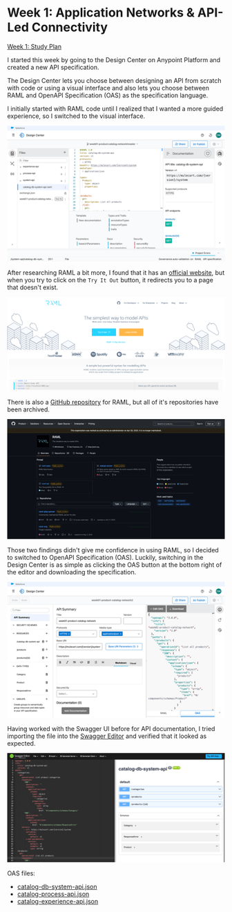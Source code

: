 # Week 1: Application Networks & API-Led Connectivity

[Week 1: Study Plan](/week-01/README.md)

I started this week by going to the Design Center on Anypoint Platform and created a new API specification. 

The Design Center lets you choose between designing an API from scratch with code or using a visual interface and also lets you choose between RAML and OpenAPI Specification (OAS) as the specification language.

I initially started with RAML code until I realized that I wanted a more guided experience, so I switched to the visual interface.

![anypoint designcenter RAML raw](assets/anypoint-designcenter-RAML-raw.png)

After researching RAML a bit more, I found that it has an [official website](https://raml.org/), but when you try to click on the `Try It Out` button, it redirects you to a page that doesn't exist.

![raml.org](assets/raml.org.png)

There is also a [GitHub repository](https://github.com/raml-org) for RAML, but all of it's repositories have been archived.

![github.com raml-org](assets/github.com_raml-org.png)

Those two findings didn't give me confidence in using RAML, so I decided to switched to OpenAPI Specification (OAS). Luckily, switching in the Design Center is as simple as clicking the OAS button at the bottom right of the editor and downloading the specification.

![anypoint designcenter OAS editor](assets/anypoint-designcenter-OAS-editor.png)

Having worked with the Swagger UI before for API documentation, I tried importing the file into the [Swagger Editor](https://editor.swagger.io/) and verified that it looked as expected.

![editor swagger io](assets/editor.swagger.io.png)

OAS files:
- [catalog-db-system-api.json](system-api/catalog-db-system-api.json)
- [catalog-process-api.json](process-api/catalog-process-api.json)
- [catalog-experience-api.json](experience-api/catalog-experience-api.json)
